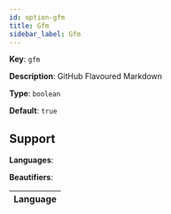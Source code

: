 ```yaml
---
id: option-gfm
title: Gfm
sidebar_label: Gfm
---
```

**Key**: `gfm`

**Description**: GitHub Flavoured Markdown

**Type**: `boolean`

**Default**: `true`

## Support
**Languages**: 

**Beautifiers**: 

| Language |
| --- |